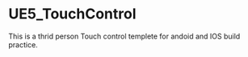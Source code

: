 # UE5_TouchControl
 This is a thrid person Touch control templete for andoid and IOS build practice. 
